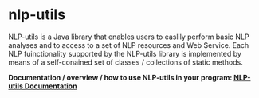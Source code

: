 # nlp-utils

NLP-utils is a Java library that enables users to easlily perform basic NLP analyses and to access to a set of NLP resources and Web Service. Each NLP fuinctionality supported by the NLP-utils library is implemented by means of a self-conained set of classes / collections of static methods.  

**Documentation / overview / how to use NLP-utils in your program: <a href="http://nlp-utils.readthedocs.io/" target="_blank">NLP-utils Documentation</a>**  

